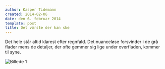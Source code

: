 ```yaml
---
author: Kasper Tidemann
created: 2014-02-06
date: den 6. februar 2014
template: post
title: Det værste der kan ske
---
```


Det hele står altid klarest efter regnfald. Det nuanceløse forsvinder i de grå flader mens de detaljer, der ofte gemmer sig lige under overfladen, kommer til syne.

![Billede 1](/photos/efter-regnfald/1.jpg)